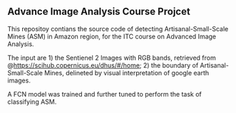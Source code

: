 ## Advance Image Analysis Course Projcet

This repositoy contians the source code of detecting Artisanal-Small-Scale Mines (ASM) in Amazon region, for the ITC course on Advanced Image Analysis. 

The input are 1) the Sentienel 2 Images with RGB bands, retrieved from @https://scihub.copernicus.eu/dhus/#/home; 2) the boundary of Artisanal-Small-Scale Mines, delineted by visual interpretation of google earth images. 

A FCN model was trained and further tuned to perform the task of classifying ASM. 
